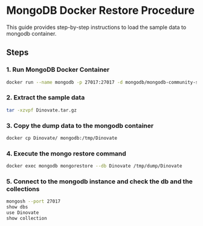 # MongoDB Docker Restore Procedure

This guide provides step-by-step instructions to load the sample data to  mongodb container. 

## Steps

### 1. Run MongoDB Docker Container

```bash
docker run --name mongodb -p 27017:27017 -d mongodb/mongodb-community-server:latest
```

### 2. Extract the sample data
```bash
tar -xzvpf Dinovate.tar.gz
```

### 3. Copy the dump data to the mongodb container
```bash
docker cp Dinovate/ mongodb:/tmp/Dinovate
```

### 4. Execute the mongo restore command
```bash
docker exec mongodb mongorestore --db Dinovate /tmp/dump/Dinovate
```

### 5. Connect to the mongodb instance and check the db and the collections
```bash
mongosh --port 27017
show dbs
use Dinovate
show collection
```

